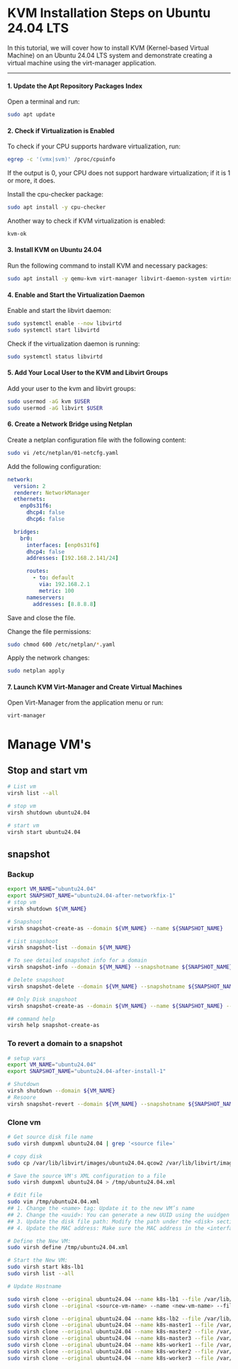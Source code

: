 # KVM Installation Steps on Ubuntu 24.04 LTS



In this tutorial, we will cover how to install KVM (Kernel-based Virtual Machine) on an Ubuntu 24.04 LTS system and demonstrate creating a virtual machine using the virt-manager application.

---

#### 1. Update the Apt Repository Packages Index
Open a terminal and run:
```sh
sudo apt update
```

#### 2. Check if Virtualization is Enabled
To check if your CPU supports hardware virtualization, run:
```sh
egrep -c '(vmx|svm)' /proc/cpuinfo
```
If the output is 0, your CPU does not support hardware virtualization; if it is 1 or more, it does.

Install the cpu-checker package:
```sh
sudo apt install -y cpu-checker
```

Another way to check if KVM virtualization is enabled:
```sh
kvm-ok
```

#### 3. Install KVM on Ubuntu 24.04
Run the following command to install KVM and necessary packages:
```sh
sudo apt install -y qemu-kvm virt-manager libvirt-daemon-system virtinst libvirt-clients bridge-utils
```

#### 4. Enable and Start the Virtualization Daemon
Enable and start the libvirt daemon:
```sh
sudo systemctl enable --now libvirtd
sudo systemctl start libvirtd
```

Check if the virtualization daemon is running:
```sh
sudo systemctl status libvirtd
```

#### 5. Add Your Local User to the KVM and Libvirt Groups
Add your user to the kvm and libvirt groups:
```sh
sudo usermod -aG kvm $USER
sudo usermod -aG libvirt $USER
```

#### 6. Create a Network Bridge using Netplan
Create a netplan configuration file with the following content:
```sh
sudo vi /etc/netplan/01-netcfg.yaml
```
Add the following configuration:
```yaml
network:
  version: 2
  renderer: NetworkManager
  ethernets:
    enp0s31f6:
      dhcp4: false
      dhcp6: false

  bridges:
    br0:
      interfaces: [enp0s31f6]
      dhcp4: false
      addresses: [192.168.2.141/24]

      routes:
        - to: default
          via: 192.168.2.1
          metric: 100
      nameservers:
        addresses: [8.8.8.8]
```
Save and close the file.

Change the file permissions:
```sh
sudo chmod 600 /etc/netplan/*.yaml
```

Apply the network changes:
```sh
sudo netplan apply
```

#### 7. Launch KVM Virt-Manager and Create Virtual Machines
Open Virt-Manager from the application menu or run:
```sh
virt-manager
```




# Manage VM's

## Stop and start vm

```bash
# List vm
virsh list --all

# stop vm
virsh shutdown ubuntu24.04

# start vm
virsh start ubuntu24.04
```

## snapshot

### Backup

```bash
export VM_NAME="ubuntu24.04"
export SNAPSHOT_NAME="ubuntu24.04-after-networkfix-1"
# stop vm
virsh shutdown ${VM_NAME}

# Snapshoot
virsh snapshot-create-as --domain ${VM_NAME} --name ${SNAPSHOT_NAME}

# List snapshoot
virsh snapshot-list --domain ${VM_NAME}

# To see detailed snapshot info for a domain
virsh snapshot-info --domain ${VM_NAME} --snapshotname ${SNAPSHOT_NAME}

# Delete snapshoot
virsh snapshot-delete --domain ${VM_NAME} --snapshotname ${SNAPSHOT_NAME}

## Only Disk snapshoot
virsh snapshot-create-as --domain ${VM_NAME} --name ${SNAPSHOT_NAME} --disk-only

## command help
virsh help snapshot-create-as

```


### To revert a domain to a snapshot

```bash
# setup vars
export VM_NAME="ubuntu24.04"
export SNAPSHOT_NAME="ubuntu24.04-after-install-1"

# Shutdown
virsh shutdown --domain ${VM_NAME}
# Resoore
virsh snapshot-revert --domain ${VM_NAME} --snapshotname ${SNAPSHOT_NAME} --running
```


### Clone vm

```bash
# Get source disk file name
sudo virsh dumpxml ubuntu24.04 | grep '<source file='

# copy disk
sudo cp /var/lib/libvirt/images/ubuntu24.04.qcow2 /var/lib/libvirt/images/k8s-lb1.qcow2

# Save the source VM's XML configuration to a file
sudo virsh dumpxml ubuntu24.04 > /tmp/ubuntu24.04.xml

# Edit file
sudo vim /tmp/ubuntu24.04.xml
## 1. Change the <name> tag: Update it to the new VM’s name
## 2. Change the <uuid>: You can generate a new UUID using the uuidgen command.
## 3. Update the disk file path: Modify the path under the <disk> section to point to the new disk image.
## 4. Update the MAC address: Make sure the MAC address in the <interface> section is unique. You can generate a new MAC address or remove the current one (a new one will be assigned automatically when the VM starts).

# Define the New VM:
sudo virsh define /tmp/ubuntu24.04.xml

# Start the New VM:
sudo virsh start k8s-lb1
sudo virsh list --all

# Update Hostname

sudo virsh clone --original ubuntu24.04 --name k8s-lb1 --file /var/lib/libvirt/images/k8s-master1.qcow2
sudo virsh clone --original <source-vm-name> --name <new-vm-name> --file /var/lib/libvirt/images/<new-vm-name>.qcow2

sudo virsh clone --original ubuntu24.04 --name k8s-lb2 --file /var/lib/libvirt/images/k8s-master1.qcow2
sudo virsh clone --original ubuntu24.04 --name k8s-master1 --file /var/lib/libvirt/images/k8s-master1.qcow2
sudo virsh clone --original ubuntu24.04 --name k8s-master2 --file /var/lib/libvirt/images/k8s-master1.qcow2
sudo virsh clone --original ubuntu24.04 --name k8s-master3 --file /var/lib/libvirt/images/k8s-master1.qcow2
sudo virsh clone --original ubuntu24.04 --name k8s-worker1 --file /var/lib/libvirt/images/k8s-master1.qcow2
sudo virsh clone --original ubuntu24.04 --name k8s-worker2 --file /var/lib/libvirt/images/k8s-master1.qcow2
sudo virsh clone --original ubuntu24.04 --name k8s-worker3 --file /var/lib/libvirt/images/k8s-master1.qcow2
```
